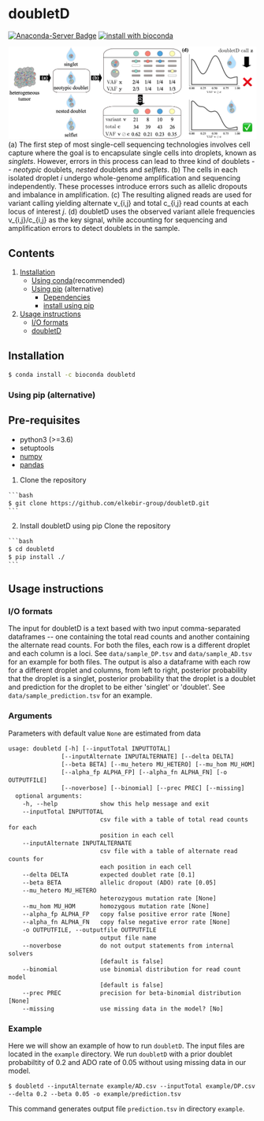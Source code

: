 # doubletD

[![Anaconda-Server Badge](https://anaconda.org/bioconda/doubletd/badges/version.svg)](https://anaconda.org/bioconda/doubletd)
[![install with bioconda](https://img.shields.io/badge/install%20with-bioconda-brightgreen.svg?style=flat)](http://bioconda.github.io/recipes/doubletd/README.html)

![Overview of doubletD](doubletD_overview.png)
(a) The first step of most single-cell sequencing technologies involves cell capture where the goal is to encapsulate single cells into droplets, known as *singlets*.
However, errors in this process can lead to three kind of doublets -- *neotypic* doublets, *nested* doublets and *selflets*.
(b) The cells in each isolated droplet *i* undergo whole-genome amplification and sequencing independently.
These processes introduce errors such as allelic dropouts and imbalance in amplification.
(c) The resulting aligned reads are used for variant calling yielding alternate v_{i,j} and total c_{i,j} read counts at each locus of interest *j*.
(d) doubletD uses the observed variant allele frequencies v_{i,j}/c_{i,j} as the key signal, while accounting for sequencing and amplification errors to detect doublets in the sample.

## Contents

  1. [Installation](#install)
     * [Using conda](#conda)(recommended)
     * [Using pip](#compilation) (alternative)
          * [Dependencies](#pre-requisites)
          * [install using pip](#install)
  2. [Usage instructions](#usage)
     * [I/O formats](#io)
     * [doubletD](#doubletD)

<a name="install"></a>

## Installation
 
<a name="conda"></a>
  ```bash
  $ conda install -c bioconda doubletd
   ```

### Using pip (alternative)

<a name="pre-requisites"></a>
## Pre-requisites
+ python3 (>=3.6)
+ setuptools
+ [numpy](https://numpy.org/doc/)
+ [pandas](https://pandas.pydata.org/pandas-docs/stable/index.html)

<a name="install"></a>
  1. Clone the repository

    ```bash
    $ git clone https://github.com/elkebir-group/doubletD.git
    ```
  2. Install doubletD using pip
    Clone the repository
    
    ```bash
    $ cd doubletd
    $ pip install ./
    ```
<a name="usage"></a>
## Usage instructions

<a name="io"></a>
### I/O formats
The input for doubletD is a text based with two input comma-separated dataframes -- one containing the total read counts and another containing the alternate read counts.
For both the files, each row is a different droplet and each column is a loci.
See `data/sample_DP.tsv` and `data/sample_AD.tsv` for an example for both files.
The output is also a dataframe with each row for a different droplet and columns, from left to right, posterior probability that the droplet is a singlet, posterior probability that the droplet is a doublet and prediction for the droplet to be either 'singlet' or 'doublet'.
See `data/sample_prediction.tsv` for an example.

### Arguments

Parameters with default value `None` are estimated from data

    usage: doubletd [-h] [--inputTotal INPUTTOTAL]
                   [--inputAlternate INPUTALTERNATE] [--delta DELTA]
                   [--beta BETA] [--mu_hetero MU_HETERO] [--mu_hom MU_HOM]
                   [--alpha_fp ALPHA_FP] [--alpha_fn ALPHA_FN] [-o OUTPUTFILE]
                   [--noverbose] [--binomial] [--prec PREC] [--missing]
      optional arguments:
        -h, --help            show this help message and exit
        --inputTotal INPUTTOTAL
                              csv file with a table of total read counts for each
                              position in each cell
        --inputAlternate INPUTALTERNATE
                              csv file with a table of alternate read counts for
                              each position in each cell
        --delta DELTA         expected doublet rate [0.1]
        --beta BETA           allelic dropout (ADO) rate [0.05]
        --mu_hetero MU_HETERO
                              heterozygous mutation rate [None]
        --mu_hom MU_HOM       homozygous mutation rate [None]
        --alpha_fp ALPHA_FP   copy false positive error rate [None]
        --alpha_fn ALPHA_FN   copy false negative error rate [None]
        -o OUTPUTFILE, --outputfile OUTPUTFILE
                              output file name
        --noverbose           do not output statements from internal solvers
                              [default is false]
        --binomial            use binomial distribution for read count model
                              [default is false]
        --prec PREC           precision for beta-binomial distribution [None]
        --missing             use missing data in the model? [No]



### Example

Here we will show an example of how to run `doubletD`.
The input files are located in the `example` directory.
We run `doubletD` with a prior doublet probabiltity of 0.2 and ADO rate of 0.05 without using missing data in our model.

    $ doubletd --inputAlternate example/AD.csv --inputTotal example/DP.csv --delta 0.2 --beta 0.05 -o example/prediction.tsv 

This command generates output file `prediction.tsv` in directory `example`.

